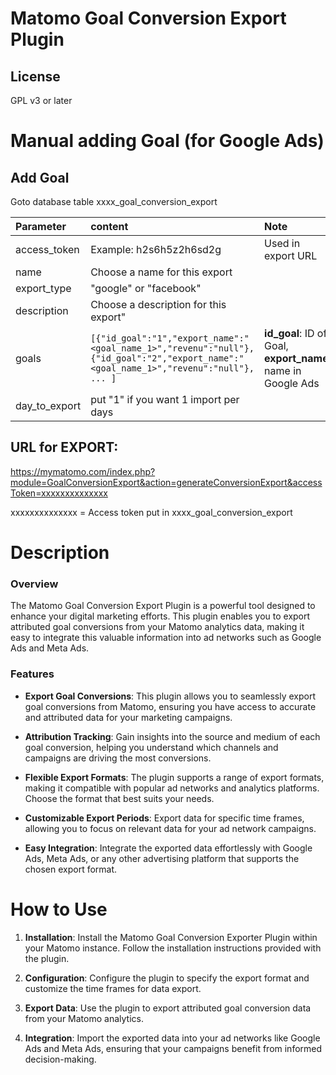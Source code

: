 # Matomo Goal Conversion Export Plugin

## License

GPL v3 or later


# Manual adding Goal (for Google Ads)

## Add Goal

Goto database table xxxx_goal_conversion_export

| Parameter | content | Note |
| :--------------- |:---------------| :-----|
| access_token | Example: h2s6h5z2h6sd2g  | Used in export URL |
| name | Choose a name for this export |  |
| export_type | "google" or "facebook" |  |
| description | Choose a description for this export" |  |
| goals | ```[{"id_goal":"1","export_name":"<goal_name_1>","revenu":"null"},{"id_goal":"2","export_name":"<goal_name_1>","revenu":"null"}, ... ]``` | **id_goal**: ID of Goal, **export_name**: name in Google Ads |
| day_to_export | put "1" if you want 1 import per days | |


## URL for EXPORT:

https://mymatomo.com/index.php?module=GoalConversionExport&action=generateConversionExport&accessToken=xxxxxxxxxxxxxx

xxxxxxxxxxxxxx = Access token put in xxxx_goal_conversion_export


# Description

### Overview

The Matomo Goal Conversion Export Plugin is a powerful tool designed to enhance your digital marketing efforts. This
plugin enables you to export attributed goal conversions from your Matomo analytics data, making it easy to integrate
this valuable information into ad networks such as Google Ads and Meta Ads.

### Features

- **Export Goal Conversions**: This plugin allows you to seamlessly export goal conversions from Matomo, ensuring you
  have access to accurate and attributed data for your marketing campaigns.

- **Attribution Tracking**: Gain insights into the source and medium of each goal conversion, helping you understand
  which channels and campaigns are driving the most conversions.

- **Flexible Export Formats**: The plugin supports a range of export formats, making it compatible with popular ad
  networks
  and analytics platforms. Choose the format that best suits your needs.

- **Customizable Export Periods**: Export data for specific time frames, allowing you to focus on relevant data for your
  ad network campaigns.

- **Easy Integration**: Integrate the exported data effortlessly with Google Ads, Meta Ads, or any other advertising
  platform that supports the chosen export format.

# How to Use

1. **Installation**: Install the Matomo Goal Conversion Exporter Plugin within your Matomo instance. Follow the
   installation instructions provided with the plugin.

2. **Configuration**: Configure the plugin to specify the export format and customize the time frames for data export.

3. **Export Data**: Use the plugin to export attributed goal conversion data from your Matomo analytics.

4. **Integration**: Import the exported data into your ad networks like Google Ads and Meta Ads, ensuring that your
   campaigns benefit from informed decision-making.